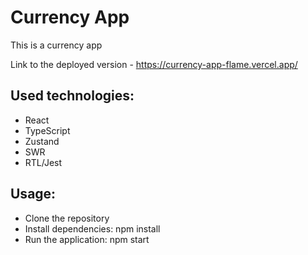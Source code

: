 # Currency App
This is a currency app

Link to the deployed version - https://currency-app-flame.vercel.app/

## Used technologies:
- React
- TypeScript
- Zustand
- SWR
- RTL/Jest

## Usage:
- Clone the repository
- Install dependencies: npm install
- Run the application: npm start

